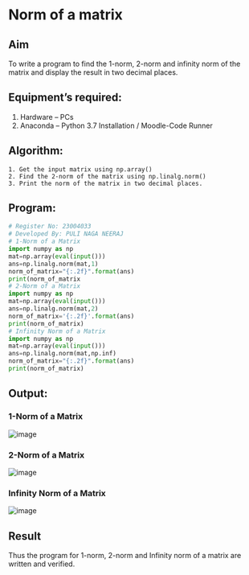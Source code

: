 # Norm of a matrix
## Aim
To write a program to find the 1-norm, 2-norm and infinity norm of the matrix and display the result in two decimal places.
## Equipment’s required:
1.	Hardware – PCs
2.	Anaconda – Python 3.7 Installation / Moodle-Code Runner
## Algorithm:
	1. Get the input matrix using np.array()   
    2. Find the 2-norm of the matrix using np.linalg.norm()
	3. Print the norm of the matrix in two decimal places.
## Program:
```Python
# Register No: 23004033
# Developed By: PULI NAGA NEERAJ
# 1-Norm of a Matrix
import numpy as np
mat=np.array(eval(input()))
ans=np.linalg.norm(mat,1)
norm_of_matrix="{:.2f}".format(ans)
print(norm_of_matrix
# 2-Norm of a Matrix
import numpy as np
mat=np.array(eval(input()))
ans=np.linalg.norm(mat,2)
norm_of_matrix='{:.2f}'.format(ans)
print(norm_of_matrix)
# Infinity Norm of a Matrix
import numpy as np
mat=np.array(eval(input()))
ans=np.linalg.norm(mat,np.inf)
norm_of_matrix="{:.2f}".format(ans)
print(norm_of_matrix)
```
## Output:
### 1-Norm of a Matrix
![image](https://github.com/PuliNagaNeeraj/Norm-of-a-matrix/assets/138849173/c9e4f854-68d1-4a4b-aa04-309e53f586a4)

### 2-Norm of a Matrix
![image](https://github.com/PuliNagaNeeraj/Norm-of-a-matrix/assets/138849173/93665579-894d-4dd0-93dd-0df40821d386)

### Infinity Norm of a Matrix
![image](https://github.com/PuliNagaNeeraj/Norm-of-a-matrix/assets/138849173/6eb8c9ab-192c-4aea-9ba8-5ceadb02e7f4)

## Result
Thus the program for 1-norm, 2-norm and Infinity norm of a matrix are written and verified.
